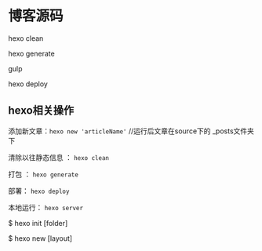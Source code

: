 # 博客源码
hexo clean

hexo generate

gulp

hexo deploy


## hexo相关操作
添加新文章：`hexo new 'articleName'`  //运行后文章在source下的 _posts文件夹下

清除以往静态信息 ： `hexo clean`

打包 ： `hexo generate`

部署： `hexo deploy`

本地运行： `hexo server`

$ hexo init [folder]

$ hexo new [layout] <title>  // layout's value is post/page/draft

$ hexo generate   // option -d or --deploy deploy after generation, -w or -- watch watch file changes

$ hexo publish [layout] <filename>  // publish a draft

hexo server  // start a static server , -p port

$ hexo deploy

$ hexo render <file1> [file2]  -0  //output

$ hexo clean

$ hexo list <type> //type is post/page/toute/tag/category


## 添加travis-ci
在项目里添加了travis-ci, hexo博客的生成，压缩，部署都在travis里面进行，源码只负责写和修改文章，然后提交到github上

